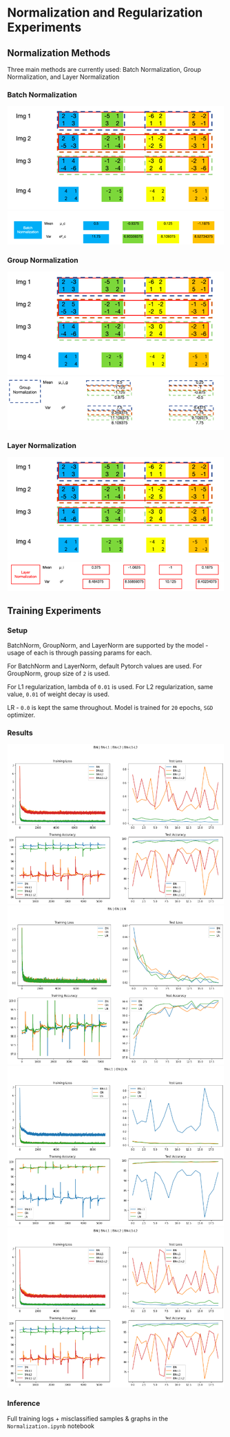 # Normalization and Regularization Experiments

## Normalization Methods

Three main methods are currently used: Batch Normalization, Group Normalization, and Layer Normalization

### Batch Normalization

![Image](image.png "Image")
![BatchNorm](batchnorm.png "BatchNorm")

### Group Normalization
![Image](image.png "Image")
![GroupNorm](groupnorm.png "GroupNorm")
### Layer Normalization
![Image](image.png "Image")
![LayerNorm](layernorm.png "LayerNorm")
## Training Experiments

### Setup

BatchNorm, GroupNorm, and LayerNorm are supported by the model - usage of each is through passing params for each.

For BatchNorm and LayerNorm, default Pytorch values are used.
For GroupNorm, group size of `2` is used.

For L1 regularization, lambda of `0.01` is used.
For L2 regularization, same value, `0.01` of weight decay is used.

LR - `0.0` is kept the same throughout.
Model is trained for `20` epochs, `SGD` optimizer.

### Results

![BatchNorm](bnAll.png "BatchNorm - simple, L1, L2, L1+L2")
![BatchNorm, GroupNorm, LayerNorm](bnGnLn.png "BatchNorm, GroupNorm, LayerNorm")
![BatchNorm+L1, GroupNorm, LayerNorm](bnl1GnLn.png "BatchNorm+L1, GroupNorm, LayerNorm")
![BatchNorm+L1+L2, GroupNorm+L1, LayerNorm+L2](bnAll.png "BatchNorm+L1+L2, GroupNorm+L1, LayerNorm+L2")


### Inference

Full training logs + misclassified samples & graphs in the `Normalization.ipynb` notebook